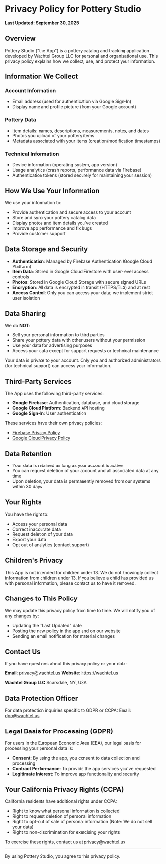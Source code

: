 # Privacy Policy for Pottery Studio

**Last Updated: September 30, 2025**

## Overview

Pottery Studio ("the App") is a pottery catalog and tracking application developed by Wachtel Group LLC for personal and organizational use. This privacy policy explains how we collect, use, and protect your information.

## Information We Collect

### Account Information
- Email address (used for authentication via Google Sign-In)
- Display name and profile picture (from your Google account)

### Pottery Data
- Item details: names, descriptions, measurements, notes, and dates
- Photos you upload of your pottery items
- Metadata associated with your items (creation/modification timestamps)

### Technical Information
- Device information (operating system, app version)
- Usage analytics (crash reports, performance data via Firebase)
- Authentication tokens (stored securely for maintaining your session)

## How We Use Your Information

We use your information to:
- Provide authentication and secure access to your account
- Store and sync your pottery catalog data
- Display photos and item details you've created
- Improve app performance and fix bugs
- Provide customer support

## Data Storage and Security

- **Authentication**: Managed by Firebase Authentication (Google Cloud Platform)
- **Item Data**: Stored in Google Cloud Firestore with user-level access controls
- **Photos**: Stored in Google Cloud Storage with secure signed URLs
- **Encryption**: All data is encrypted in transit (HTTPS/TLS) and at rest
- **Access Control**: Only you can access your data; we implement strict user isolation

## Data Sharing

We do **NOT**:
- Sell your personal information to third parties
- Share your pottery data with other users without your permission
- Use your data for advertising purposes
- Access your data except for support requests or technical maintenance

Your data is private to your account. Only you and authorized administrators (for technical support) can access your information.

## Third-Party Services

The App uses the following third-party services:
- **Google Firebase**: Authentication, database, and cloud storage
- **Google Cloud Platform**: Backend API hosting
- **Google Sign-In**: User authentication

These services have their own privacy policies:
- [Firebase Privacy Policy](https://firebase.google.com/support/privacy)
- [Google Cloud Privacy Policy](https://cloud.google.com/terms/cloud-privacy-notice)

## Data Retention

- Your data is retained as long as your account is active
- You can request deletion of your account and all associated data at any time
- Upon deletion, your data is permanently removed from our systems within 30 days

## Your Rights

You have the right to:
- Access your personal data
- Correct inaccurate data
- Request deletion of your data
- Export your data
- Opt out of analytics (contact support)

## Children's Privacy

This App is not intended for children under 13. We do not knowingly collect information from children under 13. If you believe a child has provided us with personal information, please contact us to have it removed.

## Changes to This Policy

We may update this privacy policy from time to time. We will notify you of any changes by:
- Updating the "Last Updated" date
- Posting the new policy in the app and on our website
- Sending an email notification for material changes

## Contact Us

If you have questions about this privacy policy or your data:

**Email**: privacy@wachtel.us
**Website**: https://wachtel.us

**Wachtel Group LLC**
Scarsdale, NY, USA

## Data Protection Officer

For data protection inquiries specific to GDPR or CCPA:
Email: dpo@wachtel.us

## Legal Basis for Processing (GDPR)

For users in the European Economic Area (EEA), our legal basis for processing your personal data is:
- **Consent**: By using the app, you consent to data collection and processing
- **Contract Performance**: To provide the app services you've requested
- **Legitimate Interest**: To improve app functionality and security

## Your California Privacy Rights (CCPA)

California residents have additional rights under CCPA:
- Right to know what personal information is collected
- Right to request deletion of personal information
- Right to opt-out of sale of personal information (Note: We do not sell your data)
- Right to non-discrimination for exercising your rights

To exercise these rights, contact us at privacy@wachtel.us

---

By using Pottery Studio, you agree to this privacy policy.
